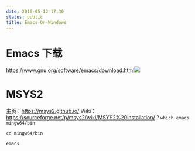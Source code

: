 ```yaml
---
date: 2016-05-12 17:30
status: public
title: Emacs-On-Windows
---
```


# Emacs 下载
<https://www.gnu.org/software/emacs/download.html>![](~/17-31-06.jpg)
# MSYS2
主页：<https://msys2.github.io/>
Wiki：<https://sourceforge.net/p/msys2/wiki/MSYS2%20installation/>
? `which emacs`
`mingw64/bin`

`cd mingw64/bin`

`emacs`